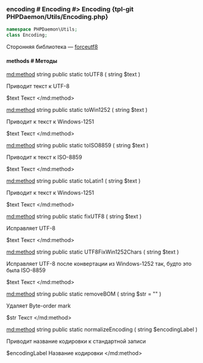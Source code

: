 ### encoding # Encoding #> Encoding {tpl-git PHPDaemon/Utils/Encoding.php}

```php
namespace PHPDaemon\Utils;
class Encoding;
```

Сторонняя библиотека — [forceutf8](https://github.com/neitanod/forceutf8)

#### methods # Методы

<md:method>
string public static toUTF8 ( string $text )

Приводит текст к UTF-8

$text
Текст
</md:method>

<md:method>
string public static toWin1252 ( string $text )

Приводит к текст к Windows-1251

$text
Текст
</md:method>

<md:method>
string public static toISO8859 ( string $text )

Приводит к текст к ISO-8859

$text
Текст
</md:method>

<md:method>
string public static toLatin1 ( string $text )

Приводит к текст к Windows-1251

$text
Текст
</md:method>

<md:method>
string public static fixUTF8 ( string $text )

Исправляет UTF-8

$text
Текст
</md:method>

<md:method>
string public static UTF8FixWin1252Chars ( string $text )

Исправляет UTF-8 после конвертации из Windows-1252 так, будто это была ISO-8859

$text
Текст
</md:method>

<md:method>
string public static removeBOM ( string $str = "" )

Удаляет Byte-order mark

$str
Текст
</md:method>

<md:method>
string public static normalizeEncoding ( string $encodingLabel )

Приводит название кодировки к стандартной записи

$encodingLabel
Название кодировки
</md:method>
